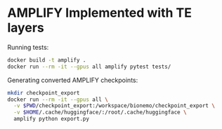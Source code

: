 # AMPLIFY Implemented with TE layers

Running tests:

```bash
docker build -t amplify .
docker run --rm -it --gpus all amplify pytest tests/
```

Generating converted AMPLIFY checkpoints:

```bash
mkdir checkpoint_export
docker run --rm -it --gpus all \
  -v $PWD/checkpoint_export:/workspace/bionemo/checkpoint_export \
  -v $HOME/.cache/huggingface/:/root/.cache/huggingface \
  amplify python export.py
```
